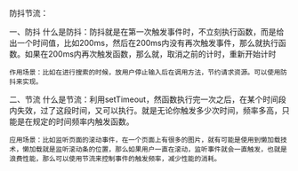 防抖节流：

一、防抖
    什么是防抖：防抖就是在第一次触发事件时，不立刻执行函数，而是给出一个时间值，比如200ms，然后在200ms内没有再次触发事件，那么就执行函数。如果在200ms内再次触发函数，那么就，取消之前的计时，重新开始计时

    作用场景：比如在进行搜索的时候，放用户停止输入后在调用方法，节约请求资源。可以使用防抖来实现。

二、节流
    什么是节流：利用setTimeout，然函数执行完一次之后，在某个时间段内失效，过了这段时间，又可以执行。就是无论你触发多少次时间，频率多高，只能是在规定的时间频率内触发函数。

    应用场景：比如监听页面的滚动事件，在一个页面上有很多的图片，就有可能是使用到懒加载技术，懒加载就是监听滚动条的位置，那么如果用户一直在滚动，监听事件就会一直触发，也就是浪费性能，那么可以使用节流来控制事件的触发频率，减少性能的消耗。